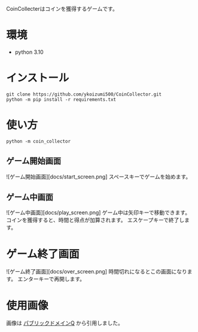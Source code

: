 CoinCollecterはコインを獲得するゲームです。

# 環境

- python 3.10

# インストール

```bash:インストール
git clone https://github.com/ykoizumi500/CoinCollector.git
python -m pip install -r requirements.txt
```

# 使い方

```bash:実行
python -m coin_collector
```

## ゲーム開始画面

![ゲーム開始画面][docs/start_screen.png]
スペースキーでゲームを始めます。

## ゲーム中画面

![ゲーム中画面][docs/play_screen.png]
ゲーム中は矢印キーで移動できます。
コインを獲得すると、時間と得点が加算されます。
エスケープキーで終了します。

# ゲーム終了画面

![ゲーム終了画面][docs/over_screen.png]
時間切れになるとこの画面になります。
エンターキーで再開します。

# 使用画像

画像は
[パブリックドメインQ](https://publicdomainq.net/)
から引用しました。
